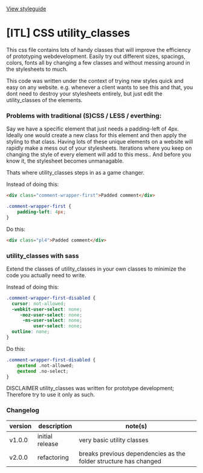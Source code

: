 [View styleguide](https://itslogical.github.io/css-utility_classes/public/styleguide/)

# [ITL] CSS utility_classes
This css file contains lots of handy classes that will improve the efficiency of prototyping webdevelopment.
Easily try out different sizes, spacings, colors, fonts all by changing a few classes and without messing around in the stylesheets to much.

This code was written under the context of trying new styles quick and easy on any website. e.g. whenever a client wants to see this and that, you dont need to destroy your stylesheets entirely, but just edit the utility_classes of the elements.

### Problems with traditional (S)CSS / LESS / everthing:
Say we have a specific element that just needs a padding-left of 4px. Ideally one would create a new class for this element and then apply the styling to that class. Having lots of these unique elements on a website will rapidly make a mess out of your stylesheets. Iterations where you keep on changing the style of every element will add to this mess.. And before you know it, the stylesheet becomes unmanagable.

Thats where utility_classes steps in as a game changer.

Instead of doing this:
```html
<div class="comment-wrapper-first">Padded comment</div>
```
```css
.comment-wrapper-first {
    padding-left: 4px;
}
```

Do this:
```html
<div class="pl4">Padded comment</div>
```

### utility_classes with sass
Extend the classes of utility_classes in your own classes to minimize the code you actually need to write.

Instead of doing this:
```css
.comment-wrapper-first-disabled {
  cursor: not-allowed;
  -webkit-user-select: none;
     -moz-user-select: none;
      -ms-user-select: none;
          user-select: none;
  outline: none;
}
```

Do this:
```css
.comment-wrapper-first-disabled {
    @extend .not-allowed;
    @extend .no-select;
}
```

DISCLAIMER utility_classes was written for prototype development; Therefore try to use it only as such.

### Changelog
| version | description     | note(s)                                                          |
|---------|-----------------|------------------------------------------------------------------|
| v1.0.0  | initial release | very basic utility classes                                       |
| v2.0.0  | refactoring     | breaks previous dependencies as the folder structure has changed |